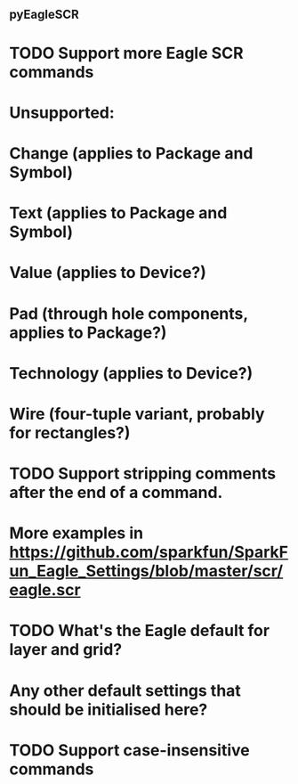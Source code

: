 pyEagleSCR
--


# TODO Support more Eagle SCR commands
# Unsupported:
# Change (applies to Package and Symbol)
# Text (applies to Package and Symbol)
# Value (applies to Device?)
# Pad (through hole components, applies to Package?)
# Technology (applies to Device?)
# Wire (four-tuple variant, probably for rectangles?)

# TODO Support stripping comments after the end of a command.
# More examples in https://github.com/sparkfun/SparkFun_Eagle_Settings/blob/master/scr/eagle.scr

# TODO What's the Eagle default for layer and grid?
# Any other default settings that should be initialised here?

# TODO Support case-insensitive commands
